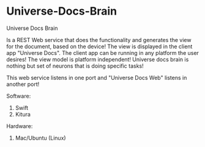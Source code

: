# Universe-Docs-Brain
Universe Docs Brain

Is a REST Web service that does the functionality and generates the view for the document, based on the device! The view is displayed in the client app "Universe Docs". The client app can be running in any platform the user desires! The view model is platform independent! Universe docs brain is nothing but set of neurons that is doing specific tasks!

This web service listens in one port and "Universe Docs Web" listens in another port!

Software:
1. Swift
2. Kitura

Hardware: 
1. Mac/Ubuntu (Linux)
